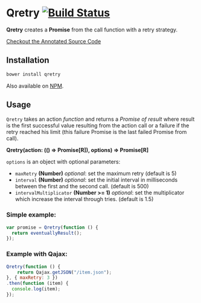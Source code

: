 Qretry [![Build Status](https://travis-ci.org/gre/qretry.png?branch=master)](https://travis-ci.org/gre/qretry)
===

**Qretry** creates a **Promise** from the call function with a retry strategy.

[Checkout the Annotated Source Code](http://gre.github.io/qretry/docs/qretry.html)

Installation
---

```sh
bower install qretry
```

Also available on [NPM](https://npmjs.org/package/qretry).

Usage
---

`Qretry` takes an action *function* and returns a *Promise of result* where result is the first successful value resulting from the action call or a failure if the retry reached his limit (this failure Promise is the last failed Promise from call).

**Qretry(action: (() => Promise[R]), options) => Promise[R]**

`options` is an object with optional parameters:

* `maxRetry` **(Number)** *optional*: set the maximum retry (default is 5)
* `interval` **(Number)** *optional*: set the initial interval in milliseconds between the first and the second call. (default is 500)
* `intervalMultiplicator` **(Number >= 1)** *optional*: set the multiplicator which increase the interval through tries. (default is 1.5)

### Simple example:

```javascript
var promise = Qretry(function () {
  return eventuallyResult();
});
```

### Example with Qajax:

```javascript
Qretry(function () {
    return Qajax.getJSON("/item.json");
}, { maxRetry: 3 })
.then(function (item) {
  console.log(item);
});
```




